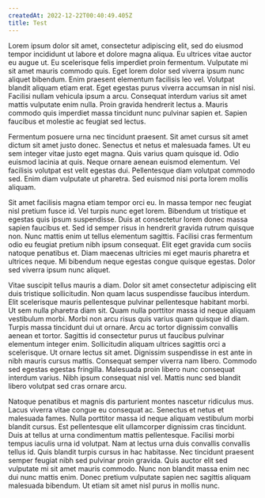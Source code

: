 ```yaml
---
createdAt: 2022-12-22T00:40:49.405Z
title: Test
---
```

Lorem ipsum dolor sit amet, consectetur adipiscing elit, sed do eiusmod tempor incididunt ut labore et dolore magna aliqua. Eu ultrices vitae auctor eu augue ut. Eu scelerisque felis imperdiet proin fermentum. Vulputate mi sit amet mauris commodo quis. Eget lorem dolor sed viverra ipsum nunc aliquet bibendum. Enim praesent elementum facilisis leo vel. Volutpat blandit aliquam etiam erat. Eget egestas purus viverra accumsan in nisl nisi. Facilisi nullam vehicula ipsum a arcu. Consequat interdum varius sit amet mattis vulputate enim nulla. Proin gravida hendrerit lectus a. Mauris commodo quis imperdiet massa tincidunt nunc pulvinar sapien et. Sapien faucibus et molestie ac feugiat sed lectus.

Fermentum posuere urna nec tincidunt praesent. Sit amet cursus sit amet dictum sit amet justo donec. Senectus et netus et malesuada fames. Ut eu sem integer vitae justo eget magna. Quis varius quam quisque id. Odio euismod lacinia at quis. Neque ornare aenean euismod elementum. Vel facilisis volutpat est velit egestas dui. Pellentesque diam volutpat commodo sed. Enim diam vulputate ut pharetra. Sed euismod nisi porta lorem mollis aliquam.

Sit amet facilisis magna etiam tempor orci eu. In massa tempor nec feugiat nisl pretium fusce id. Vel turpis nunc eget lorem. Bibendum ut tristique et egestas quis ipsum suspendisse. Duis at consectetur lorem donec massa sapien faucibus et. Sed id semper risus in hendrerit gravida rutrum quisque non. Nunc mattis enim ut tellus elementum sagittis. Facilisi cras fermentum odio eu feugiat pretium nibh ipsum consequat. Elit eget gravida cum sociis natoque penatibus et. Diam maecenas ultricies mi eget mauris pharetra et ultrices neque. Mi bibendum neque egestas congue quisque egestas. Dolor sed viverra ipsum nunc aliquet.

Vitae suscipit tellus mauris a diam. Dolor sit amet consectetur adipiscing elit duis tristique sollicitudin. Non quam lacus suspendisse faucibus interdum. Elit scelerisque mauris pellentesque pulvinar pellentesque habitant morbi. Ut sem nulla pharetra diam sit. Quam nulla porttitor massa id neque aliquam vestibulum morbi. Morbi non arcu risus quis varius quam quisque id diam. Turpis massa tincidunt dui ut ornare. Arcu ac tortor dignissim convallis aenean et tortor. Sagittis id consectetur purus ut faucibus pulvinar elementum integer enim. Sollicitudin aliquam ultrices sagittis orci a scelerisque. Ut ornare lectus sit amet. Dignissim suspendisse in est ante in nibh mauris cursus mattis. Consequat semper viverra nam libero. Commodo sed egestas egestas fringilla. Malesuada proin libero nunc consequat interdum varius. Nibh ipsum consequat nisl vel. Mattis nunc sed blandit libero volutpat sed cras ornare arcu.

Natoque penatibus et magnis dis parturient montes nascetur ridiculus mus. Lacus viverra vitae congue eu consequat ac. Senectus et netus et malesuada fames. Nulla porttitor massa id neque aliquam vestibulum morbi blandit cursus. Est pellentesque elit ullamcorper dignissim cras tincidunt. Duis at tellus at urna condimentum mattis pellentesque. Facilisi morbi tempus iaculis urna id volutpat. Nam at lectus urna duis convallis convallis tellus id. Quis blandit turpis cursus in hac habitasse. Nec tincidunt praesent semper feugiat nibh sed pulvinar proin gravida. Quis auctor elit sed vulputate mi sit amet mauris commodo. Nunc non blandit massa enim nec dui nunc mattis enim. Donec pretium vulputate sapien nec sagittis aliquam malesuada bibendum. Ut etiam sit amet nisl purus in mollis nunc.